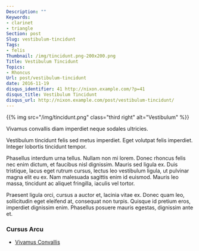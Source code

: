 ```yaml
---
Description: ""
Keywords:
- clarinet
- triangle
Section: post
Slug: vestibulum-tincidunt
Tags:
- felis
Thumbnail: /img/tincidunt.png-200x200.png
Title: Vestibulum Tincidunt
Topics:
- Rhoncus
Url: post/vestibulum-tincidunt
date: 2016-11-19
disqus_identifier: 41 http://nixon.example.com/?p=41
disqus_title: Vestibulum Tincidunt
disqus_url: http://nixon.example.com/post/vestibulum-tincidunt/
---
```


{{% img src="/img/tincidunt.png" class="third right" alt="Vestibulum" %}}

Vivamus convallis diam imperdiet neque sodales ultricies.

Vestibulum tincidunt felis sed metus imperdiet.
Eget volutpat felis imperdiet.
Integer lobortis tincidunt tempor.

Phasellus interdum urna tellus.
Nullam non mi lorem.
Donec rhoncus felis nec enim dictum, et faucibus nisl dignissim.
Mauris sed ligula ex.
Duis tristique, lacus eget rutrum cursus, lectus leo vestibulum ligula, ut pulvinar magna elit eu ex.
Nam malesuada sagittis enim id euismod.
Mauris leo massa, tincidunt ac aliquet fringilla, iaculis vel tortor.

Praesent ligula orci, cursus a auctor et, lacinia vitae ex.
Donec quam leo, sollicitudin eget eleifend at, consequat non turpis.
Quisque id pretium eros, imperdiet dignissim enim.
Phasellus posuere mauris egestas, dignissim ante et. 

### Cursus Arcu

-   [Vivamus Convallis](http://github.com/mdhender/)
